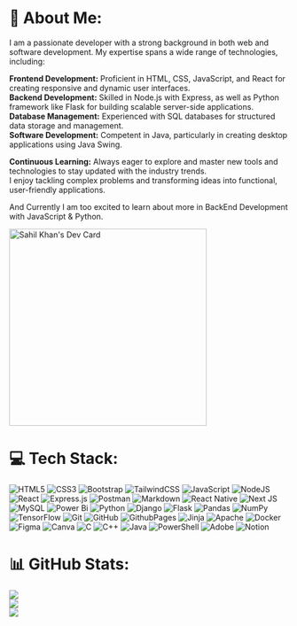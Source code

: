 # 💫 About Me:

I am a passionate developer with a strong background in both web and software development. My expertise spans a wide range of technologies, including:<br>

**Frontend Development:** Proficient in HTML, CSS, JavaScript, and React for creating responsive and dynamic user interfaces.<br>
**Backend Development:** Skilled in Node.js with Express, as well as Python framework like Flask for building scalable server-side applications.<br>
**Database Management:** Experienced with SQL databases for structured data storage and management.<br>
**Software Development:** Competent in Java, particularly in creating desktop applications using Java Swing.<br>

**Continuous Learning:** Always eager to explore and master new tools and technologies to stay updated with the industry trends.<br>I enjoy tackling complex problems and transforming ideas into functional, user-friendly applications.<br>

And Currently I am too excited to learn about more in BackEnd Development with JavaScript & Python.

<a href="https://app.daily.dev/sahilkhan57"><img src="https://api.daily.dev/devcards/v2/JyOYLIhQmLRSLxkD6tRQk.png?type=default&r=tuz" width="356" alt="Sahil Khan's Dev Card"/></a>

# 💻 Tech Stack:
<!-- ![WordPress](https://img.shields.io/badge/WordPress-%23117AC9.svg?style=plastic&logo=WordPress&logoColor=white) -->
![HTML5](https://img.shields.io/badge/HTML_5-%23E34F26.svg?style=flat&logo=html5&logoColor=white)
![CSS3](https://img.shields.io/badge/CSS_3-%231572B6.svg?style=flat&logo=css3&logoColor=white)
![Bootstrap](https://img.shields.io/badge/BootStrap-%238511FA.svg?style=flat&logo=bootstrap&logoColor=white)
![TailwindCSS](https://img.shields.io/badge/Tailwind_CSS-%2338B2AC.svg?style=flat&logo=tailwind-css&logoColor=white)
![JavaScript](https://img.shields.io/badge/JavaScript-%23323330.svg?style=flat&logo=javascript&logoColor=%23F7DF1E)
![NodeJS](https://img.shields.io/badge/Node.js-6DA55F?style=flat&logo=node.js&logoColor=white)
![React](https://img.shields.io/badge/React-%2320232a.svg?style=flat&logo=react&logoColor=%2361DAFB)
![Express.js](https://img.shields.io/badge/Express.js-%23404d59.svg?style=flat&logo=express&logoColor=%2361DAFB)
![Postman](https://img.shields.io/badge/Postman-FF6C37?style=flat&logo=postman&logoColor=white)
![Markdown](https://img.shields.io/badge/Markdown-%23000000.svg?style=flat&logo=markdown&logoColor=white)
![React Native](https://img.shields.io/badge/React_Tative-%2320232a.svg?style=flat&logo=react&logoColor=%2361DAFB)
![Next JS](https://img.shields.io/badge/Next-black?style=flat&logo=next.js&logoColor=white)
![MySQL](https://img.shields.io/badge/MySQL-4479A1.svg?style=flat&logo=mysql&logoColor=white)
![Power Bi](https://img.shields.io/badge/Power_BI-F2C811?style=flat&logo=powerbi&logoColor=black)
![Python](https://img.shields.io/badge/Python-3670A0?style=flat&logo=python&logoColor=ffdd54)
![Django](https://img.shields.io/badge/Django-%23092E20.svg?style=flat&logo=django&logoColor=white)
![Flask](https://img.shields.io/badge/Flask-%23000.svg?style=flat&logo=flask&logoColor=white)
![Pandas](https://img.shields.io/badge/Pandas-%23150458.svg?style=flat&logo=pandas&logoColor=white)
![NumPy](https://img.shields.io/badge/Numpy-%23013243.svg?style=flat&logo=numpy&logoColor=white)
![TensorFlow](https://img.shields.io/badge/TensorFlow-%23FF6F00.svg?style=flat&logo=TensorFlow&logoColor=white)
![Git](https://img.shields.io/badge/git-%23F05033.svg?style=flat&logo=git&logoColor=white)
![GitHub](https://img.shields.io/badge/Github-%23121011.svg?style=flat&logo=github&logoColor=white)
![GithubPages](https://img.shields.io/badge/Github%20pages-121013?style=flat&logo=github&logoColor=white)
![Jinja](https://img.shields.io/badge/jinja-white.svg?style=flat&logo=jinja&logoColor=black)
![Apache](https://img.shields.io/badge/Apache-%23D42029.svg?style=flat&logo=apache&logoColor=white)
![Docker](https://img.shields.io/badge/Docker-%230db7ed.svg?style=flat&logo=docker&logoColor=white)
![Figma](https://img.shields.io/badge/Figma-%23F24E1E.svg?style=flat&logo=figma&logoColor=white)
![Canva](https://img.shields.io/badge/Canva-%2300C4CC.svg?style=flat&logo=Canva&logoColor=white)
![C](https://img.shields.io/badge/C-%2300599C.svg?style=flat&logo=c&logoColor=white)
![C++](https://img.shields.io/badge/C++-%2300599C.svg?style=flat&logo=c%2B%2B&logoColor=white)
![Java](https://img.shields.io/badge/Java-%23ED8B00.svg?style=flat&logo=openjdk&logoColor=white)
![PowerShell](https://img.shields.io/badge/PowerShell-%235391FE.svg?style=flat&logo=powershell&logoColor=white)
![Adobe](https://img.shields.io/badge/Adobe-%23FF0000.svg?style=flat&logo=adobe&logoColor=white)
![Notion](https://img.shields.io/badge/Notion-%23000000.svg?style=flat&logo=notion&logoColor=white)

# 📊 GitHub Stats:
![](https://github-readme-streak-stats.herokuapp.com/?user=sahilkhan117&theme=dark&hide_border=false)<br>
![](https://github-readme-stats.vercel.app/api/top-langs/?username=sahilkhan117&theme=dark&hide_border=false&include_all_commits=false&count_private=false&layout=compact)<br>
![](https://visitcount.itsvg.in/api?id=sahilkhan117&icon=5&color=1)
<!-- ![](https://visitcount.itsvg.in/api?id=sahilkhan117&icon=0&color=0) -->
